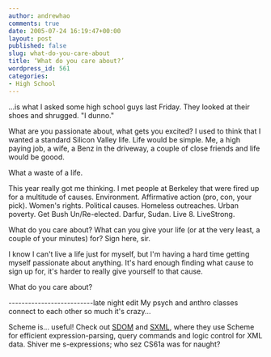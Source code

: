 ```yaml
---
author: andrewhao
comments: true
date: 2005-07-24 16:19:47+00:00
layout: post
published: false
slug: what-do-you-care-about
title: ‘What do you care about?’
wordpress_id: 561
categories:
- High School
---
```


...is what I asked some high school guys last Friday. They looked at their shoes and shrugged. "I dunno."

What are you passionate about, what gets you excited? I used to think that I wanted a standard Silicon Valley life. Life would be simple. Me, a high paying job, a wife, a Benz in the driveway, a couple of close friends and life would be goood.

What a waste of a life.

This year really got me thinking. I met people at Berkeley that were fired up for a multitude of causes. Environment. Affirmative action (pro, con, your pick). Women's rights. Political causes. Homeless outreaches. Urban poverty. Get Bush Un/Re-elected. Darfur, Sudan. Live 8. LiveStrong.

What do you care about? What can you give your life (or at the very least, a couple of your minutes) for? Sign here, sir.

I know I can't live a life just for myself, but I'm having a hard time getting myself passionate about anything. It's hard enough finding what cause to sign up for, it's harder to really give yourself to that cause.

What do you care about?

--------------------------late night edit
My psych and anthro classes connect to each other so much it's crazy...

Scheme is... useful! Check out [SDOM](http://www.nongnu.org/sdom/) and [SXML](http://ssax.sourceforge.net/), where they use Scheme for efficient expression-parsing, query commands and logic control for XML data. Shiver me s-expressions; who sez CS61a was for naught?
